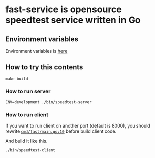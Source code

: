 # fast-service is opensource speedtest service written in Go

## Environment variables

Environment variables is [here](https://github.com/Code-Hex/fast-service/blob/9e3a385f34985237c655efd9aedddbf05ef3ae45/internal/config/config.go#L12-L24)

## How to try this contents

    make build

### How to run server

    ENV=development ./bin/speedtest-server

### How to run client

If you want to run client on another port (default is 8000), you should rewrite [`cmd/fast/main.go:10`](https://github.com/Code-Hex/fast-service/blob/9e3a385f34985237c655efd9aedddbf05ef3ae45/cmd/fast/main.go#L10) before build client code.

And build it like this.

    ./bin/speedtest-client
